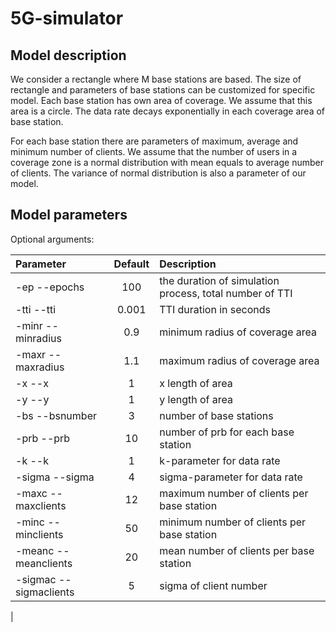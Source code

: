 # 5G-simulator


## Model description

We consider a rectangle where M base stations are based. The size of rectangle and parameters of base stations can be customized for specific model. Each base station has own area of coverage. We assume that this area is a circle.  The data rate decays exponentially in each coverage area of base station. 


For each base station there are parameters of maximum, average and minimum number of clients. We assume that the number of users in a coverage zone is a normal distribution with mean equals to average number of clients. The variance of normal distribution is also a parameter of our model.


## Model parameters

Optional arguments: 

| Parameter                 | Default       | Description   |	
| :------------------------ |:-------------:| :-------------|
| -ep --epochs 	       |	100           | the duration of simulation process, total number of TTI 
| -tti  --tti          | 0.001           | TTI duration in seconds
| -minr --minradius 	       |	0.9	            | minimum radius of coverage area
| -maxr --maxradius  		       | 1.1	           | maximum radius of coverage area
| -x --x 		           | 1             | x length of area 
| -y  --y 	        | 1           | y length of area 
| -bs --bsnumber	         | 3             | number of base stations
| -prb --prb          | 10           | number of prb for each base station
| -k --k       | 1  | k-parameter for data rate   
| -sigma --sigma    | 4         | sigma-parameter for data rate 
| -maxc --maxclients			             | 12 	           | maximum number of clients per base station
| -minc --minclients			     | 50         | minimum number of clients per base station
| -meanc --meanclients			             | 20     	     | mean number of clients per base station
| -sigmac --sigmaclients		    | 5     	     | sigma of client number
|
